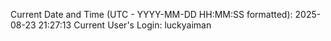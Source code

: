 Current Date and Time (UTC - YYYY-MM-DD HH:MM:SS formatted): 2025-08-23 21:27:13
Current User's Login: luckyaiman
